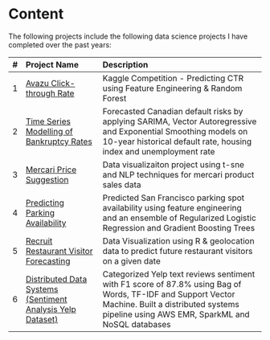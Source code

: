 # Content

The following projects include the following data science projects I have completed over the past years:

| # | Project Name | Description
|:-:|:-------------|:--------------
| 1 | [Avazu Click-through Rate](https://github.com/maisely/kernel-hub/blob/master/avazu_ctr_rf.ipynb) | Kaggle Competition - Predicting CTR using Feature Engineering & Random Forest |
| 2 | [Time Series Modelling of Bankruptcy Rates](https://github.com/maisely/kernel-hub/blob/master/canBankruptcy_ts.md) |  Forecasted Canadian default risks by applying SARIMA, Vector Autoregressive and Exponential Smoothing models on 10-year historical default rate, housing index and unemployment rate |
| 3 | [Mercari Price Suggestion](https://github.com/maisely/kernel-hub/blob/master/mercari_nlp.ipynb) | Data visualizaiton project using t-sne and NLP techniques for mercari product sales data |
| 4 | [Predicting Parking Availability](https://github.com/maisely/kernel-hub/blob/master/parknav_ml_project.md) | Predicted San Francisco parking spot availability using feature engineering and an ensemble of Regularized Logistic Regression and Gradient Boosting Trees  
| 5 | [Recruit Restaurant Visitor Forecasting](https://github.com/maisely/kernel-hub/blob/master/recruit_timeseries_eda.Rmd) | Data Visualization using R & geolocation data to predict future restaurant visitors on a given date
| 6 | [Distributed Data Systems (Sentiment Analysis Yelp Dataset)](https://github.com/maisely/kernel-hub/blob/master/yelp_nlp_svm.md) | Categorized Yelp text reviews sentiment with F1 score of 87.8% using Bag of Words, TF-IDF and Support Vector Machine. Built a distributed systems pipeline using AWS EMR, SparkML and NoSQL databases | 
